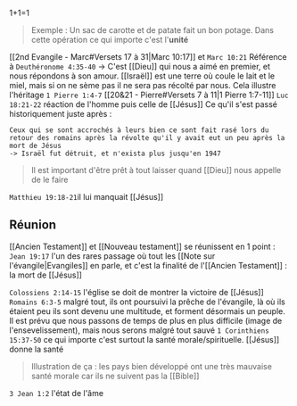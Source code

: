 1+1=1
> Exemple : Un sac de carotte et de patate fait un bon potage. Dans cette opération ce qui importe c'est l'**unité**

[[2nd Evangile - Marc#Versets 17 à 31|Marc 10:17]] et `Marc 10:21`
Référence à `Deuthéronome 4:35-40` -> C'est [[Dieu]] qui nous a aimé en premier, et nous répondons à son amour.
[[Israël]] est une terre où coule le lait et le miel, mais si on ne sème pas il ne sera pas récolté par nous. Cela illustre l'héritage
`1 Pierre 1:4-7` [[20&21 - Pierre#Versets 7 à 11|1 Pierre 1:7-11]]
`Luc 18:21-22` réaction de l'homme puis celle de [[Jésus]]
Ce qu'il s'est passé historiquement juste après :
```
Ceux qui se sont accrochés à leurs bien ce sont fait rasé lors du retour des romains après la révolte qu'il y avait eut un peu après la mort de Jésus
-> Israël fut détruit, et n'exista plus jusqu'en 1947
```
> Il est important d'être prêt à tout laisser quand [[Dieu]] nous appelle de le faire

`Matthieu 19:18-21`il lui manquait [[Jésus]]
## Réunion
[[Ancien Testament]] et [[Nouveau testament]] se réunissent en 1 point :
`Jean 19:17` l'un des rares passage où tout les [[Note sur l'évangile|Evangiles]] en parle, et c'est la finalité de l'[[Ancien Testament]] : la mort de [[Jésus]]

`Colossiens 2:14-15` l'église se doit de montrer la victoire de [[Jésus]]
`Romains 6:3-5` malgré tout, ils ont poursuivi la prêche de l'évangile, là où ils étaient peu ils sont devenu une multitude, et forment désormais un peuple. Il est prévu que nous passons de temps de plus en plus difficile (image de l'ensevelissement), mais nous serons malgré tout sauvé
`1 Corinthiens 15:37-50` ce qui importe c'est surtout la santé morale/spirituelle. [[Jésus]] donne la santé
> Illustration de ça : les pays bien développé ont une très mauvaise santé morale car ils ne suivent pas la [[Bible]]

`3 Jean 1:2` l'état de l'âme